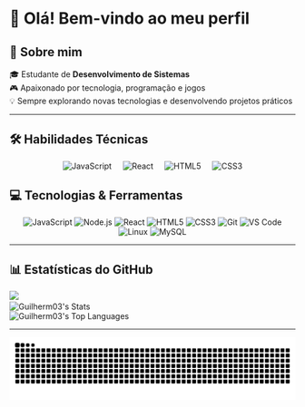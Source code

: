 # 👋 Olá! Bem-vindo ao meu perfil

## 🚀 Sobre mim
🎓 Estudante de **Desenvolvimento de Sistemas**  
🎮 Apaixonado por tecnologia, programação e jogos  
💡 Sempre explorando novas tecnologias e desenvolvendo projetos práticos  

---

## 🛠️ Habilidades Técnicas
<div align="center">
  <img src="https://cdn.jsdelivr.net/gh/devicons/devicon/icons/javascript/javascript-original.svg" height="60" alt="JavaScript"/>
  <img width="12"/>
  <img src="https://cdn.jsdelivr.net/gh/devicons/devicon/icons/react/react-original.svg" height="60" alt="React"/>
  <img width="12"/>
  <img src="https://cdn.jsdelivr.net/gh/devicons/devicon/icons/html5/html5-original.svg" height="60" alt="HTML5"/>
  <img width="12"/>
  <img src="https://cdn.jsdelivr.net/gh/devicons/devicon/icons/css3/css3-original.svg" height="60" alt="CSS3"/>
</div>

## 💻 Tecnologias & Ferramentas
<p align="center">
  <img src="https://img.shields.io/badge/JavaScript-F7DF1E?style=for-the-badge&logo=javascript&logoColor=black" alt="JavaScript"/>
  <img src="https://img.shields.io/badge/Node.js-43853D?logo=node.js&logoColor=white&style=for-the-badge" alt="Node.js"/>
  <img src="https://img.shields.io/badge/React-20232A?logo=react&logoColor=61DAFB&style=for-the-badge" alt="React"/>
  <img src="https://img.shields.io/badge/HTML5-E34F26?style=for-the-badge&logo=html5&logoColor=white" alt="HTML5"/>
  <img src="https://img.shields.io/badge/CSS3-1572B6?style=for-the-badge&logo=css3&logoColor=white" alt="CSS3"/>
  <img src="https://img.shields.io/badge/Git-F05032?style=for-the-badge&logo=git&logoColor=white" alt="Git"/>
  <img src="https://img.shields.io/badge/VS%20Code-007ACC?style=for-the-badge&logo=visual-studio-code&logoColor=white" alt="VS Code"/>
  <img src="https://img.shields.io/badge/Linux-FCC624?style=for-the-badge&logo=linux&logoColor=black" alt="Linux"/>
  <img src="https://img.shields.io/badge/MySQL-4479A1?style=for-the-badge&logo=mysql&logoColor=white" alt="MySQL"/>
</p>

---

## 📊 Estatísticas do GitHub

![](https://nirzak-streak-stats.vercel.app/?user=Guilherm03&theme=dark&hide_border=false)<br>
![Guilherm03's Stats](https://github-readme-stats.vercel.app/api?username=Guilherm03&theme=gotham&show_icons=true&hide_border=false&count_private=true)<br>
![Guilherm03's Top Languages](https://github-readme-stats.vercel.app/api/top-langs/?username=Guilherm03&theme=gotham&show_icons=true&hide_border=false&layout=compact)<hr>

<picture>
  <source media="(prefers-color-scheme: dark)" srcset="https://raw.githubusercontent.com/Guilherm03/Guilherm03/output/github-contribution-grid-snake-dark.svg">
  <source media="(prefers-color-scheme: light)" srcset="https://raw.githubusercontent.com/Guilherm03/Guilherm03/output/github-contribution-grid-snake.svg">
  <img alt="github contribution grid snake animation" src="https://raw.githubusercontent.com/Guilherm03/Guilherm03/output/github-contribution-grid-snake.svg">
</picture>
